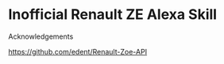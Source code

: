 Inofficial Renault ZE Alexa Skill
=================================


Acknowledgements

https://github.com/edent/Renault-Zoe-API 